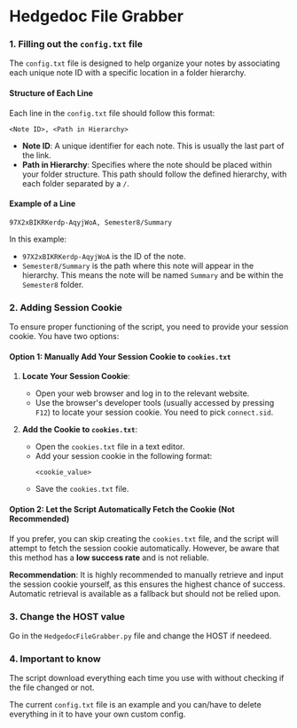 
# Hedgedoc File Grabber

### 1. Filling out the `config.txt` file

The `config.txt` file is designed to help organize your notes by associating each unique note ID with a specific location in a folder hierarchy.

#### Structure of Each Line

Each line in the `config.txt` file should follow this format:

```
<Note ID>, <Path in Hierarchy>
```

- **Note ID**: A unique identifier for each note. This is usually the last part of the link.
- **Path in Hierarchy**: Specifies where the note should be placed within your folder structure. This path should follow the defined hierarchy, with each folder separated by a `/`.

#### Example of a Line

```
97X2xBIKRKerdp-AqyjWoA, Semester8/Summary
```

In this example:
- `97X2xBIKRKerdp-AqyjWoA` is the ID of the note.
- `Semester8/Summary` is the path where this note will appear in the hierarchy. This means the note will be named  `Summary` and be within the `Semester8` folder.


### 2. Adding Session Cookie 

To ensure proper functioning of the script, you need to provide your session cookie. You have two options:

#### Option 1: Manually Add Your Session Cookie to `cookies.txt`

1. **Locate Your Session Cookie**:
   - Open your web browser and log in to the relevant website.
   - Use the browser's developer tools (usually accessed by pressing `F12`) to locate your session cookie. You need to pick `connect.sid`.

2. **Add the Cookie to `cookies.txt`**:
   - Open the `cookies.txt` file in a text editor.
   - Add your session cookie in the following format:
     ```
     <cookie_value>
     ```
   - Save the `cookies.txt` file.

#### Option 2: Let the Script Automatically Fetch the Cookie (Not Recommended)

If you prefer, you can skip creating the `cookies.txt` file, and the script will attempt to fetch the session cookie automatically. However, be aware that this method has a **low success rate** and is not reliable.

**Recommendation**: It is highly recommended to manually retrieve and input the session cookie yourself, as this ensures the highest chance of success. Automatic retrieval is available as a fallback but should not be relied upon.

### 3. Change the HOST value

Go in the `HedgedocFileGrabber.py` file and change the HOST if needeed.

### 4. Important to know

The script download everything each time you use with without checking if the file changed or not.

The current `config.txt` file is an example and you can/have to delete everything in it to have your own custom config.